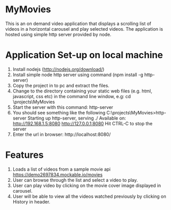 # MyMovies
This is an on demand video application that displays a scrolling list of videos in a horizontal carousel and play selected videos. The application is hosted using simple http server provided by node.
# Application Set-up on local machine
1.	Install nodejs (http://nodejs.org/download/)
2.	Install simple node http server using command (npm install -g http-server)
3.	Copy the project in to pc and extract the files.
4.	Change to the directory containing your static web files (e.g. html, javascript, css etc) in the command line window, e.g: 
cd \projects\MyMovies
5.	Start the server with this command:  http-server
6.	You should see something like the following
C:\projects\MyMovies>http-server
Starting up http-server, serving ./
Available on:
  http://192.168.1.5:8080
  http://127.0.0.1:8080
Hit CTRL-C to stop the server
7.	Enter the url in browser: http://localhost:8080/
# Features
1. Loads a list of videos from a sample movie api https://demo2697834.mockable.io/movies 
2. User can browse through the list and select a video to play.
3. User can play video by clicking on the movie cover image displayed in carousel.
4. User will be able to view all the videos watched previously by clicking on History in header.
